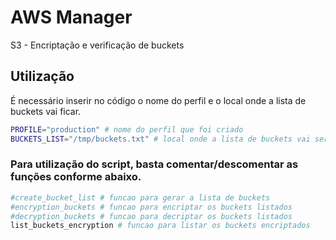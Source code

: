 # AWS Manager

S3 - Encriptação e verificação de buckets

## Utilização

É necessário inserir no código o nome do perfil e o local onde a lista de buckets vai ficar.

```bash
PROFILE="production" # nome do perfil que foi criado
BUCKETS_LIST="/tmp/buckets.txt" # local onde a lista de buckets vai ser salva
```

### Para utilização do script, basta comentar/descomentar as funções conforme abaixo.

```bash
#create_bucket_list # funcao para gerar a lista de buckets
#encryption_buckets # funcao para encriptar os buckets listados
#decryption_buckets # funcao para decriptar os buckets listados
list_buckets_encryption # funcao para listar os buckets encriptados
```
